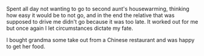 Spent all day not wanting to go to second aunt's housewarming, thinking how easy it would be to not go, and in the end the relative that was supposed to drive me didn't go because it was too late. It worked out for me but once again I let circumstances dictate my fate.

I bought grandma some take out from a Chinese restaurant and was happy to get her food.

